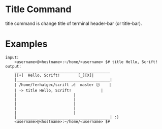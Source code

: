 # Title Command

title command is change title of terminal header-bar (or title-bar).

# Examples

```
input:
    <username>@<hostname>:~/home/<username> $# title Hello, Scrift!
output:
    __________________________________________
    |[+]  Hello, Scrift! 		[_][X]| 
    |_________________________________________|
    | /home/ferhatgec/scrift ⎇  master 🕜    |
    | -> title Hello, Scrift!		      |
    |					      |
    |  					      |
    |					      |
    |					      |
    |					      |
    |_________________________________________|	:)
    <username>@<hostname>:~/home/<username> $#
```
